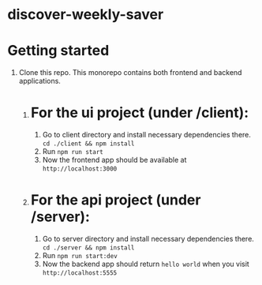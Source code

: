 # discover-weekly-saver

# Getting started

1. Clone this repo. This monorepo contains both frontend and backend applications.
   1. # For the ui project (under /client):
      1. Go to client directory and install necessary dependencies there. `cd ./client && npm install`
      2. Run `npm run start`
      3. Now the frontend app should be available at `http://localhost:3000`
   2. # For the api project (under /server):
      1. Go to server directory and install necessary dependencies there. `cd ./server && npm install`
      2. Run `npm run start:dev`
      3. Now the backend app should return `hello world` when you visit `http://localhost:5555`

